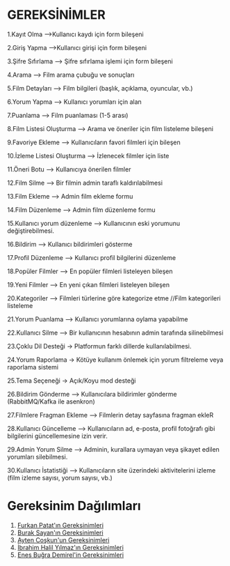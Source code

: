 # GEREKSİNİMLER

1.Kayıt Olma -->Kullanıcı kaydı için form bileşeni  

2.Giriş Yapma -->Kullanıcı girişi için form bileşeni  

3.Şifre Sıfırlama  --> Şifre sıfırlama işlemi için form bileşeni

4.Arama --> Film arama çubuğu ve sonuçları

5.Film Detayları --> Film bilgileri (başlık, açıklama, oyuncular, vb.)

6.Yorum Yapma --> Kullanıcı yorumları için alan

7.Puanlama --> Film puanlaması (1-5 arası)

8.Film Listesi Oluşturma --> Arama ve öneriler için film listeleme bileşeni

9.Favoriye Ekleme --> Kullanıcıların favori filmleri için bileşen

10.İzleme Listesi Oluşturma --> İzlenecek filmler için liste

11.Öneri Botu --> Kullanıcıya önerilen filmler

12.Film Silme --> Bir filmin admin taraflı kaldırılabilmesi

13.Film Ekleme --> Admin film ekleme formu

14.Film Düzenleme --> Admin film düzenleme formu

15.Kullanıcı yorum düzenleme --> Kullanıcının eski yorumunu değiştirebilmesi.

16.Bildirim --> Kullanıcı bildirimleri gösterme

17.Profil Düzenleme --> Kullanıcı profil bilgilerini düzenleme

18.Popüler Filmler --> En popüler filmleri listeleyen bileşen

19.Yeni Filmler --> En yeni çıkan filmleri listeleyen bileşen

20.Kategoriler --> Filmleri türlerine göre kategorize etme //Film kategorileri listeleme 

21.Yorum Puanlama --> Kullanıcı yorumlarına oylama yapabilme

22.Kullanıcı Silme --> Bir kullanıcının hesabının admin tarafında silinebilmesi

23.Çoklu Dil Desteği -> Platformun farklı dillerde kullanılabilmesi.

24.Yorum Raporlama -> Kötüye kullanım önlemek için yorum filtreleme veya raporlama sistemi 

25.Tema Seçeneği -> Açık/Koyu mod desteği

26.Bildirim Gönderme --> Kullanıcılara bildirimler gönderme (RabbitMQ/Kafka ile asenkron)

27.Filmlere Fragman Ekleme --> Filmlerin detay sayfasına fragman ekleR

28.Kullanıcı Güncelleme --> Kullanıcıların ad, e-posta, profil fotoğrafı gibi bilgilerini güncellemesine izin verir.

29.Admin Yorum Silme --> Adminin, kurallara uymayan veya şikayet edilen yorumları silebilmesi.

30.Kullanıcı İstatistiği --> Kullanıcıların site üzerindeki aktivitelerini izleme (film izleme sayısı, yorum sayısı, vb.)

# Gereksinim Dağılımları
1. [Furkan Patat'ın Gereksinimleri](Furkan-Patat-Gereksinimler.md)
2. [Burak Sayan'ın Gereksinimleri](Burak-sayan-gereksinimler.md)
1. [Ayten Coşkun'un Gereksinimleri](Ayten-Coskun-Gereksinimler.md)
2. [İbrahim Halil Yılmaz'ın Gereksinimleri]()
1. [Enes Buğra Demirel'in Gereksinimleri](Enes-Bugra-Demirel-Gereksinimler.md)
